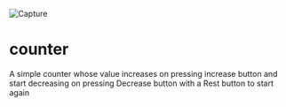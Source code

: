 ![Capture](https://user-images.githubusercontent.com/60089398/156143297-a12a73e4-47b3-41fd-833d-3da9dc124959.JPG)
# counter
A simple counter whose value increases on pressing increase button and start decreasing on pressing Decrease button with a Rest button to start again
